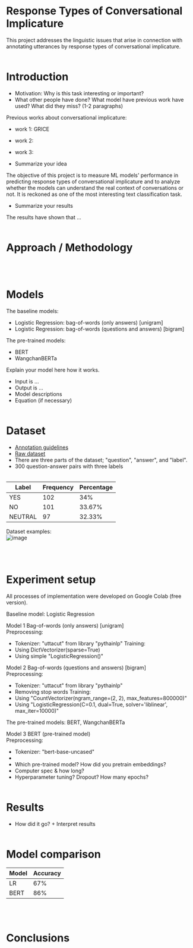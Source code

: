 # Response Types of Conversational Implicature
This project addresses the linguistic issues that arise in connection with annotating utterances by response types of conversational implicature.
<br/><br/>

# Introduction
 - Motivation: Why is this task interesting or important?
 - What other people have done? What model have previous work have used? What did they miss? (1-2 paragraphs)

Previous works about conversational implicature:
 - work 1: GRICE
 - work 2:
 - work 3:


 - Summarize your idea

The objective of this project is to measure ML models' performance in predicting response types of conversational implicature and to analyze whether the models can understand the real context of conversations or not. It is reckoned as one of the most interesting text classification task.
 - Summarize your results

The results have shown that ...
<br/><br/>

# Approach / Methodology

<br/><br/>

# Models
The baseline models:
 - Logistic Regression: bag-of-words (only answers) [unigram]
 - Logistic Regression: bag-of-words (questions and answers) [bigram]

The pre-trained models:
 - BERT
 - WangchanBERTa

Explain your model here how it works.
 - Input is ...
 - Output is ...
 - Model descriptions
 - Equation (if necessary)
<br/><br/>

# Dataset
 - [Annotation guidelines](https://acrobat.adobe.com/link/review?uri=urn:aaid:scds:US:32f73871-7744-3a29-ace0-11ca0fca99a7)
 - [Raw dataset](https://docs.google.com/spreadsheets/d/1Ji2k0cT5RLNC6C2xYeZczRuN35PEP2QgbuUtwDdOB9o/edit?usp=sharing)
 - There are three parts of the dataset; "question", "answer", and "label".
 - 300 question-answer pairs with three labels
<br/><br/>

| Label | Frequency | Percentage |
|-------| --------- | ---------- |
| YES | 102 | 34% |
| NO | 101 | 33.67% |
| NEUTRAL | 97 | 32.33% |

Dataset examples:<br/>
![image](https://user-images.githubusercontent.com/40376515/204923565-1395c530-cec3-49c5-a218-718a4d9f1668.png)

<br/><br/>

# Experiment setup
All processes of implementation were developed on Google Colab (free version).

Baseline model: Logistic Regression<br/>

Model 1 Bag-of-words (only answers) [unigram]<br/>
 Preprocessing:
 - Tokenizer: "uttacut" from library "pythainlp"
 Training:
 - Using DictVectorizer(sparse=True)
 - Using simple "LogisticRegression()"

Model 2 Bag-of-words (questions and answers) [bigram]<br/>
 Preprocessing:
 - Tokenizer: "uttacut" from library "pythainlp"
 - Removing stop words
 Training:
 - Using "CountVectorizer(ngram_range=(2, 2), max_features=800000)"
 - Using "LogisticRegression(C=0.1, dual=True, solver='liblinear', max_iter=10000)"

The pre-trained models: BERT, WangchanBERTa<br/>

Model 3 BERT (pre-trained model)<br/>
 Preprocessing:
 - Tokenizer: "bert-base-uncased"
 - 
 - Which pre-trained model? How did you pretrain embeddings?
 - Computer spec & how long?
 - Hyperparameter tuning? Dropout? How many epochs?
<br/><br/>

# Results
 - How did it go? + Interpret results
<br/><br/>

# Model comparison
| Model | Accuracy |
| -------- | --------- |
| LR | 67% |
| BERT | 86% |

<br/><br/>

# Conclusions

